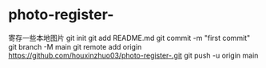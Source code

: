 # photo-register-
寄存一些本地图片
git init
git add README.md
git commit -m "first commit"
git branch -M main
git remote add origin https://github.com/houxinzhuo03/photo-register-.git
git push -u origin main
